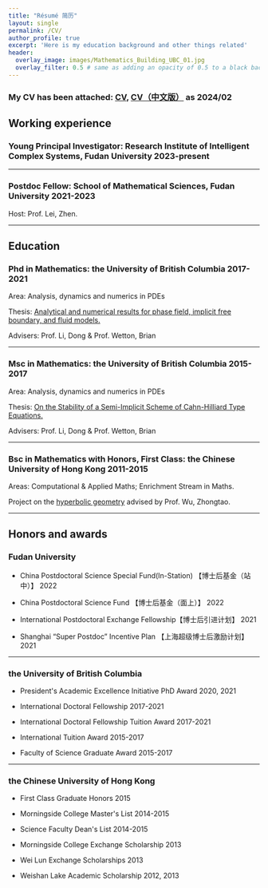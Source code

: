 ```yaml
---
title: "Résumé 简历"
layout: single
permalink: /CV/
author_profile: true
excerpt: 'Here is my education background and other things related'
header:
  overlay_image: images/Mathematics_Building_UBC_01.jpg
  overlay_filter: 0.5 # same as adding an opacity of 0.5 to a black background
---
```


### My CV has been attached: [CV](/file/CV_EN.pdf), [CV（中文版）](/file/CV_CN.pdf) as 2024/02

## Working experience

### Young Principal Investigator: Research Institute of Intelligent Complex Systems, Fudan University  2023-present

***

### Postdoc Fellow: School of Mathematical Sciences, Fudan University                                  2021-2023

Host: Prof. Lei, Zhen.

***

## Education 

### Phd in Mathematics: the University of British Columbia                            2017-2021

Area: Analysis, dynamics and numerics in PDEs

Thesis: [Analytical and numerical results for phase field, implicit free boundary, and fluid models.](/file/ubc_2021_november_cheng_xinyu.pdf)


Advisers: Prof. Li, Dong & Prof. Wetton, Brian

***




### Msc in Mathematics: the University of British Columbia                             2015-2017

Area: Analysis, dynamics and numerics in PDEs

Thesis: [On the Stability of a Semi-Implicit Scheme of Cahn-Hilliard Type Equations.](/file/ubc_2017_september_cheng_xinyu.pdf)

Advisers: Prof. Li, Dong & Prof. Wetton, Brian


***


### Bsc in Mathematics with Honors, First Class: the Chinese University of Hong Kong   2011-2015

Areas: Computational & Applied Maths; Enrichment Stream in Maths.

Project on the [hyperbolic geometry](/file/hyperbolic_geometry.pdf) advised by Prof. Wu, Zhongtao.

--------------------------------




##  Honors and awards

### Fudan University
+ China Postdoctoral Science Special Fund(In-Station)    【博士后基金（站中）】         2022  
            
+ China Postdoctoral Science Fund   【博士后基金（面上）】                              2022

+ International Postdoctoral Exchange Fellowship【博士后引进计划】                     2021

+ Shanghai “Super Postdoc” Incentive Plan 【上海超级博士后激励计划】                    2021 

***

### the University of British Columbia
+ President's Academic Excellence Initiative PhD Award                            2020, 2021

+ International Doctoral Fellowship                                               2017-2021   

+ International Doctoral Fellowship Tuition Award                                 2017-2021       

+ International Tuition Award                                                     2015-2017                 

+ Faculty of Science Graduate Award                                               2015-2017             

***

### the Chinese University of Hong Kong

+ First Class Graduate Honors                                                     2015    

+ Morningside College Master's List                                               2014-2015

+ Science Faculty Dean's List                                                     2014-2015

+ Morningside College Exchange Scholarship                                        2013

+ Wei Lun Exchange Scholarships                                                   2013

+ Weishan Lake Academic Scholarship                                               2012, 2013



